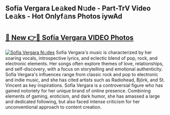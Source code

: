 ## Sofía Vergara Le𝚊ked N𝚞de - Part-TrV Video Le𝚊ks - Hot Onlyf𝚊ns Photos iywAd

# <h2><a href="http://ab42865.deff.icu/?id=Sof%c3%ada+Vergara">🔗 New 👉🔴 Sofía Vergara VIDEO Photos</a></h2>

[![Sofía Vergara N𝚞des](https://i.imgur.com/rIISA9y.gif)](http://ab42865.deff.icu/?id=Sof%c3%ada+Vergara)
Sofía Vergara's music is characterized by her soaring vocals, introspective lyrics, and eclectic blend of pop, rock, and electronic elements. Her songs often explore themes of love, relationships, and self-discovery, with a focus on storytelling and emotional authenticity. Sofía Vergara's influences range from classic rock and pop to electronic and indie music, and she has cited artists such as Radiohead, Björk, and St. Vincent as key inspirations. Sofía Vergara is a controversial figure who has gained notoriety for her unique brand of online presence. Combining elements of gaming, eroticism, and dark humor, she has amassed a large and dedicated following, but also faced intense criticism for her unconventional approach to content creation.
